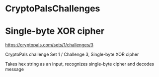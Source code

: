 # CryptoPalsChallenges
# Single-byte XOR cipher

https://cryptopals.com/sets/1/challenges/3

CryptoPals challenge Set 1 / Challenge 3, Single-byte XOR cipher

Takes hex string as an input, recognizes single-byte cipher and decodes message
